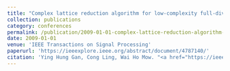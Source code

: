 ```yaml
---
title: "Complex lattice reduction algorithm for low-complexity full-diversity MIMO detection"
collection: publications
category: conferences
permalink: /publication/2009-01-01-complex-lattice-reduction-algorithm-for-low-complexity-full-diversity-mimo-detection
date: 2009-01-01
venue: 'IEEE Transactions on Signal Processing'
paperurl: 'https://ieeexplore.ieee.org/abstract/document/4787140/'
citation: 'Ying Hung Gan, Cong Ling, Wai Ho Mow. "<a href="https://ieeexplore.ieee.org/abstract/document/4787140/">Complex lattice reduction algorithm for low-complexity full-diversity MIMO detection</a>", <i>IEEE Transactions on Signal Processing</i>, Jan. 2009.'
---
```

